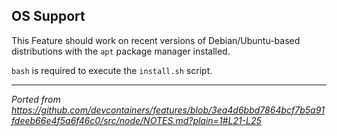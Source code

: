 ## OS Support

This Feature should work on recent versions of Debian/Ubuntu-based distributions with the `apt` package manager installed.

`bash` is required to execute the `install.sh` script.

---
_Ported from https://github.com/devcontainers/features/blob/3ea4d6bbd7864bcf7b5a91fdeeb66e4f5a6f46c0/src/node/NOTES.md?plain=1#L21-L25_